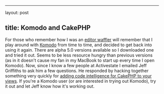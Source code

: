 <hr />

<p>layout: post</p>

<h2>title: Komodo and CakePHP</h2>

<p>
For those who remember how I was an <a href="http://www.littlehart.net/atthekeyboard/2008/03/18/im-an-editor-waffler/">editor waffler</a> will remember that I play around with <a href="http://community.activestate.com/products/Komodo">Komodo</a> from time to time, and decided to get back into using it again.  There are alpha 5.0 versions available so I downloaded one and tried it out.  Seems to be less resource hungry than previous versions (as in it doesn't cause my fan in  my MacBook to start up every time I open Komodo).  Now, since I know a few people at Activestate I emailed Jeff Griffiths to ask him a few questions.  He responded by hacking together something very quickly for <a href="http://community.activestate.com/node/2794">adding code intelligence for CakePHP to your views</a>.  If you're a Komodo user (or are interested in trying out Komodo), try it out and let Jeff know how it's working out.

</p>
